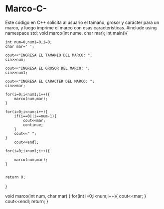 # Marco-C-
Este código en C++ solicita al usuario el tamaño, grosor y carácter para un marco, y luego imprime el marco con esas características.
#include<iostream>
using namespace std;
void marco(int nume, char mar);
int main(){
	
	int num=0,num1=0,i=0;
	char mar=' ';
	
	cout<<"INGRESA EL TAMANIO DEL MARCO: ";
	cin>>num;
	
	cout<<"INGRESA EL GROSOR DEL MARCO: ";
	cin>>num1;
	
	cout<<"INGRESA EL CARACTER DEL MARCO: ";
	cin>>mar;
	
	for(i=0;i<num1;i++){
		marco(num,mar);
	}
	
	for(i=0;i<num;i++){
		if(i==0||i==num-1){
			cout<<mar;
			continue;
		}
		cout<<" ";
	}
		cout<<endl;
	
	for(i=0;i<num1;i++){
	
		marco(num,mar);
	}
		
	
	return 0;
}

void marco(int num, char mar)
{
	for(int i=0;i<num;i++){
		cout<<mar;
	}
	cout<<endl;
	return;
}
